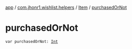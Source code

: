 [app](../../index.md) / [com.jhonr1.wishlist.helpers](../index.md) / [Item](index.md) / [purchasedOrNot](./purchased-or-not.md)

# purchasedOrNot

`var purchasedOrNot: `[`Int`](https://kotlinlang.org/api/latest/jvm/stdlib/kotlin/-int/index.html)